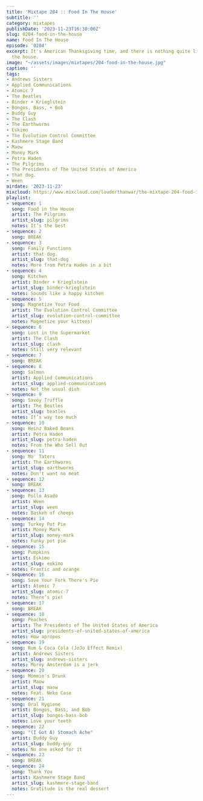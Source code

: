 ```yaml
---
title: 'Mixtape 204 :: Food In The House'
subtitle: ''
category: mixtapes
publishDate: '2023-11-23T16:30:00Z'
slug: 0204-food-in-the-house
name: Food In The House
episode: '0204'
excerpt: It's American Thanksgiving time, and there is nothing quite like food in
  the house.
image: "~/assets/images/mixtapes/204-food-in-the-house.jpg"
caption: ''
tags:
- Andrews Sisters
- Applied Communications
- Atomic 7
- The Beatles
- Binder + Krieglstein
- Bongos, Bass, + Bob
- Buddy Guy
- The Clash
- The Earthworms
- Eskimo
- The Evolution Control Committee
- Kashmere Stage Band
- Maow
- Money Mark
- Petra Haden
- The Pilgrims
- The Presidents of The United States of America
- that dog.
- Ween
airdate: '2023-11-23'
mixcloud: https://www.mixcloud.com/louderthanwar/the-mixtape-204-food-in-the-house-2023-11-23/
playlist:
- sequence: 1
  song: Food in the House
  artist: The Pilgrims
  artist_slug: pilgrims
  notes: It’s the best
- sequence: 2
  song: BREAK
- sequence: 3
  song: Family Functions
  artist: that dog.
  artist_slug: that-dog
  notes: More from Petra Haden in a bit
- sequence: 4
  song: Kitchen
  artist: Binder + Krieglstein
  artist_slug: binder-krieglstein
  notes: Sounds like a happy kitchen
- sequence: 5
  song: Magnetize Your Food
  artist: The Evolution Control Committee
  artist_slug: evolution-control-committee
  notes: Magnetize your kittens!
- sequence: 6
  song: Lost in the Supermarket
  artist: The Clash
  artist_slug: clash
  notes: Still very relevant
- sequence: 7
  song: BREAK
- sequence: 8
  song: Salmon
  artist: Applied Communications
  artist_slug: applied-communications
  notes: Not the usual dish
- sequence: 9
  song: Savoy Truffle
  artist: The Beatles
  artist_slug: beatles
  notes: It’s way too much
- sequence: 10
  song: Heinz Baked Beans
  artist: Petra Haden
  artist_slug: petra-haden
  notes: From the Who Sell Out
- sequence: 11
  song: Mo' Taters
  artist: The Earthworms
  artist_slug: earthworms
  notes: Don't want no meat
- sequence: 12
  song: BREAK
- sequence: 13
  song: Pollo Asado
  artist: Ween
  artist_slug: ween
  notes: Baskeh of cheeps
- sequence: 14
  song: Turkey Pot Pie
  artist: Money Mark
  artist_slug: money-mark
  notes: Funky pot pie
- sequence: 15
  song: Pumpkins
  artist: Eskimo
  artist_slug: eskimo
  notes: Frantic and orange
- sequence: 16
  song: Save Your Fork There's Pie
  artist: Atomic 7
  artist_slug: atomic-7
  notes: There’s pie!
- sequence: 17
  song: BREAK
- sequence: 18
  song: Peaches
  artist: The Presidents of The United States of America
  artist_slug: presidents-of-united-states-of-america
  notes: How apropos
- sequence: 19
  song: Rum & Coca Cola (JoJo Effect Remix)
  artist: Andrews Sisters
  artist_slug: andrews-sisters
  notes: Morey Amsterdam is a jerk
- sequence: 20
  song: Mommie's Drunk
  artist: Maow
  artist_slug: maow
  notes: Feat. Neko Case
- sequence: 21
  song: Oral Hygiene
  artist: Bongos, Bass, and Bob
  artist_slug: bongos-bass-bob
  notes: Love your teeth
- sequence: 22
  song: "(I Got A) Stomach Ache"
  artist: Buddy Guy
  artist_slug: buddy-guy
  notes: No one asked for it
- sequence: 23
  song: BREAK
- sequence: 24
  song: Thank You
  artist: Kashmere Stage Band
  artist_slug: kashmere-stage-band
  notes: Gratitude is the real dessert
---
```


